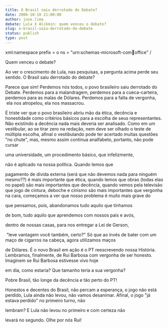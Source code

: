 ```yaml
---
title: O Brasil saiu derrotado do Debate?
date: 2006-10-10 21:00:00
author: jose.lima
debate: Lula X Alckmin: quem venceu o debate?
slug: o-brasil-saiu-derrotado-do-debate
status: publish 
type: post
---
```



xml:namespace prefix = o ns = "urn:schemas-microsoft-com:office:office" /

Quem venceu o debate?


Ao ver o crescimento de Lula, nas pesquisas, a pergunta acima perde seu sentido. O Brasil saiu derrotado do debate?


Parece que sim! Perdemos nós todos, o povo brasileiro saiu derrotado do Debate. Perdemos para a malandragem, perdemos para a cueca-carteira, perdemos para as malas de Dólares. Perdemos para a falta de vergonha,  ela nos atropelou, ela nos massacrou. 


É triste ver que o povo brasileiro abriu mão da ética, decência e honestidade como critérios básicos para a escolha de seus representantes. Não existindo a decência nada mais deveria ser analisado. Como em um vestibular, ao se tirar zero na redação, nem deve ser olhado o teste de múltipla escolha, afinal o vestibulando pode ter acertado muitas questões "no chute", mas, mesmo assim continua analfabeto, portanto, não pode cursar 


uma universidade, um procedimento básico, que infelizmente, 


não é aplicado na nossa política. Quando lemos que 


pagamento de dívida externa (será que não devemos nada para ninguém mesmo??) é mais importante que ética, quando lemos que obras (todas elas no papel) são mais importantes que decência, quando vemos pela televisão que jogo de cintura, deboche e cinismo são mais importantes que vergonha na cara, começamos a ver que nosso problema é muito mais grave do 


que pensamos, pois, abandonamos tudo aquilo que tínhamos


de bom, tudo aquilo que aprendemos com nossos pais e avós, 


dentro de nossas casas, para nos entregar a Lei de Gerson,


 "leve vantagem você também, certo?" Só que ao invés de bater com um maço de cigarros na cabeça, agora utilizamos maços 


de Dólares. É o novo Brasil em ação é o PT reescrevendo nossa História. Lembramos, finalmente, de Rui Barbosa com vergonha de ser honesto. Imaginem se Rui Barbosa estivesse vivo hoje 


em dia, como estaria? Que tamanho teria a sua vergonha?


Pobre Brasil, tão longe da decência e tão perto do PT! 


Honestos e decentes do Brasil, não percam a esperança, o jogo não está perdido, Lula ainda não levou, não vamos desanimar. Afinal, o jogo "já estava perdido" no primeiro turno, não


lembram? E Lula não levou no primeiro e com certeza não 


levará no segundo. Olhe por nós Rui!


 


 


 


